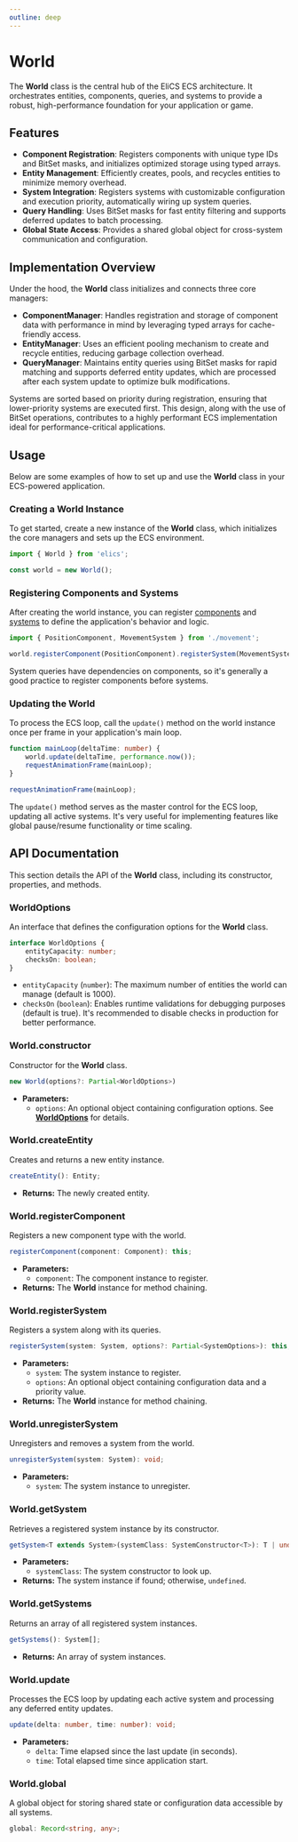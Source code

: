 ```yaml
---
outline: deep
---
```


# World

The **World** class is the central hub of the EliCS ECS architecture. It orchestrates entities, components, queries, and systems to provide a robust, high-performance foundation for your application or game.

## Features

- **Component Registration**: Registers components with unique type IDs and BitSet masks, and initializes optimized storage using typed arrays.
- **Entity Management**: Efficiently creates, pools, and recycles entities to minimize memory overhead.
- **System Integration**: Registers systems with customizable configuration and execution priority, automatically wiring up system queries.
- **Query Handling**: Uses BitSet masks for fast entity filtering and supports deferred updates to batch processing.
- **Global State Access**: Provides a shared global object for cross-system communication and configuration.

## Implementation Overview

Under the hood, the **World** class initializes and connects three core managers:

- **ComponentManager**: Handles registration and storage of component data with performance in mind by leveraging typed arrays for cache-friendly access.
- **EntityManager**: Uses an efficient pooling mechanism to create and recycle entities, reducing garbage collection overhead.
- **QueryManager**: Maintains entity queries using BitSet masks for rapid matching and supports deferred entity updates, which are processed after each system update to optimize bulk modifications.

Systems are sorted based on priority during registration, ensuring that lower-priority systems are executed first. This design, along with the use of BitSet operations, contributes to a highly performant ECS implementation ideal for performance-critical applications.

## Usage

Below are some examples of how to set up and use the **World** class in your ECS-powered application.

### Creating a World Instance

To get started, create a new instance of the **World** class, which initializes the core managers and sets up the ECS environment.

```ts
import { World } from 'elics';

const world = new World();
```

### Registering Components and Systems

After creating the world instance, you can register [components](./component.md) and [systems](./system.md) to define the application's behavior and logic.

```ts
import { PositionComponent, MovementSystem } from './movement';

world.registerComponent(PositionComponent).registerSystem(MovementSystem);
```

System queries have dependencies on components, so it's generally a good practice to register components before systems.

### Updating the World

To process the ECS loop, call the `update()` method on the world instance once per frame in your application's main loop.

```ts
function mainLoop(deltaTime: number) {
	world.update(deltaTime, performance.now());
	requestAnimationFrame(mainLoop);
}

requestAnimationFrame(mainLoop);
```

The `update()` method serves as the master control for the ECS loop, updating all active systems. It's very useful for implementing features like global pause/resume functionality or time scaling.

## API Documentation

This section details the API of the **World** class, including its constructor, properties, and methods.

### WorldOptions

An interface that defines the configuration options for the **World** class.

```ts
interface WorldOptions {
	entityCapacity: number;
	checksOn: boolean;
}
```

- `entityCapacity` (`number`): The maximum number of entities the world can manage (default is 1000).
- `checksOn` (`boolean`): Enables runtime validations for debugging purposes (default is true). It's recommended to disable checks in production for better performance.

### World.constructor

Constructor for the **World** class.

```ts
new World(options?: Partial<WorldOptions>)
```

- **Parameters:**
  - `options`: An optional object containing configuration options. See [**WorldOptions**](#worldoptions) for details.

### World.createEntity

Creates and returns a new entity instance.

```ts
createEntity(): Entity;
```

- **Returns:** The newly created entity.

### World.registerComponent

Registers a new component type with the world.

```ts
registerComponent(component: Component): this;
```

- **Parameters:**
  - `component`: The component instance to register.
- **Returns:** The **World** instance for method chaining.

### World.registerSystem

Registers a system along with its queries.

```ts
registerSystem(system: System, options?: Partial<SystemOptions>): this;
```

- **Parameters:**
  - `system`: The system instance to register.
  - `options`: An optional object containing configuration data and a priority value.
- **Returns:** The **World** instance for method chaining.

### World.unregisterSystem

Unregisters and removes a system from the world.

```ts
unregisterSystem(system: System): void;
```

- **Parameters:**
  - `system`: The system instance to unregister.

### World.getSystem

Retrieves a registered system instance by its constructor.

```ts
getSystem<T extends System>(systemClass: SystemConstructor<T>): T | undefined;
```

- **Parameters:**
  - `systemClass`: The system constructor to look up.
- **Returns:** The system instance if found; otherwise, `undefined`.

### World.getSystems

Returns an array of all registered system instances.

```ts
getSystems(): System[];
```

- **Returns:** An array of system instances.

### World.update

Processes the ECS loop by updating each active system and processing any deferred entity updates.

```ts
update(delta: number, time: number): void;
```

- **Parameters:**
  - `delta`: Time elapsed since the last update (in seconds).
  - `time`: Total elapsed time since application start.

### World.global

A global object for storing shared state or configuration data accessible by all systems.

```ts
global: Record<string, any>;
```
